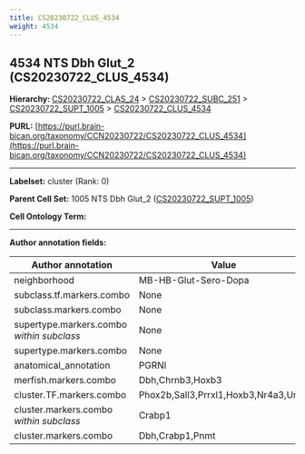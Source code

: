 ```yaml
---
title: CS20230722_CLUS_4534
weight: 4534
---
```

## 4534 NTS Dbh Glut_2 (CS20230722_CLUS_4534)
<b>Hierarchy: </b>
[CS20230722_CLAS_24](../CS20230722_CLAS_24) >
[CS20230722_SUBC_251](../CS20230722_SUBC_251) >
[CS20230722_SUPT_1005](../CS20230722_SUPT_1005) >
[CS20230722_CLUS_4534](../CS20230722_CLUS_4534)

**PURL:** [https://purl.brain-bican.org/taxonomy/CCN20230722/CS20230722_CLUS_4534](https://purl.brain-bican.org/taxonomy/CCN20230722/CS20230722_CLUS_4534)

---


**Labelset:** cluster (Rank: 0)

**Parent Cell Set:** 1005 NTS Dbh Glut_2 ([CS20230722_SUPT_1005](../CS20230722_SUPT_1005))



**Cell Ontology Term:** 

[MARKER GENES.]: #


---

[TRANSFERRED ANNOTATIONS.]: #


[AUTHOR ANNOTATION FIELDS.]: #


**Author annotation fields:**

| Author annotation | Value |
|-------------------|-------|
|neighborhood|MB-HB-Glut-Sero-Dopa|
|subclass.tf.markers.combo|None|
|subclass.markers.combo|None|
|supertype.markers.combo _within subclass_|None|
|supertype.markers.combo|None|
|anatomical_annotation|PGRNl|
|merfish.markers.combo|Dbh,Chrnb3,Hoxb3|
|cluster.TF.markers.combo|Phox2b,Sall3,Prrxl1,Hoxb3,Nr4a3,Uncx|
|cluster.markers.combo _within subclass_|Crabp1|
|cluster.markers.combo|Dbh,Crabp1,Pnmt|

